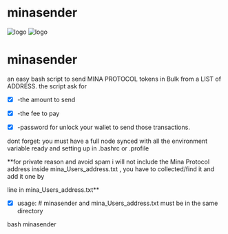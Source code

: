 # minasender

![logo](https://i.postimg.cc/26qDJK34/Mina-Protocol-Sender.png)
![logo](https://i.postimg.cc/MKHyL0Yz/Mina-Protocol-Sender2.png)




# minasender
an easy bash script to send  MINA PROTOCOL tokens in Bulk from a LIST of ADDRESS.
the script ask for

- [x] -the amount to send

- [x] -the fee to pay

- [x] -password for unlock your wallet to send those transactions.

dont forget: you must have a full node synced with all the environment variable ready and setting up in .bashrc or .profile

**for private reason and avoid spam i will not include the Mina Protocol address inside mina_Users_address.txt , you have to collected/find it and add it one by 

line in mina_Users_address.txt**


- [x] usage: # minasender and mina_Users_address.txt must be in the same directory


bash minasender
